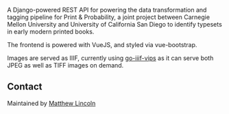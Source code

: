 A Django-powered REST API for powering the data transformation and tagging pipeline for Print & Probability, a joint project between Carnegie Mellon University and University of California San Diego to identify typesets in early modern printed books.

The frontend is powered with VueJS, and styled via vue-bootstrap.

Images are served as IIIF, currently using [go-iiif-vips](https://github.com/cmu-lib/go-iiif-vips) as it can serve both JPEG as well as TIFF images on demand.

## Contact

Maintained by [Matthew Lincoln](https://github.com/mdlincoln)
